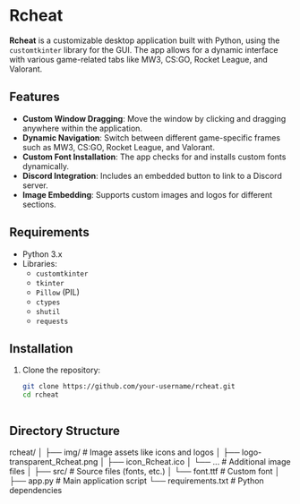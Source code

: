 # Rcheat

**Rcheat** is a customizable desktop application built with Python, using the `customtkinter` library for the GUI. The app allows for a dynamic interface with various game-related tabs like MW3, CS:GO, Rocket League, and Valorant. 

## Features

- **Custom Window Dragging**: Move the window by clicking and dragging anywhere within the application.
- **Dynamic Navigation**: Switch between different game-specific frames such as MW3, CS:GO, Rocket League, and Valorant.
- **Custom Font Installation**: The app checks for and installs custom fonts dynamically.
- **Discord Integration**: Includes an embedded button to link to a Discord server.
- **Image Embedding**: Supports custom images and logos for different sections.

## Requirements

- Python 3.x
- Libraries:
  - `customtkinter`
  - `tkinter`
  - `Pillow` (PIL)
  - `ctypes`
  - `shutil`
  - `requests`

## Installation

1. Clone the repository:
   ```bash
   git clone https://github.com/your-username/rcheat.git
   cd rcheat



## Directory Structure

rcheat/
│
├── img/                      # Image assets like icons and logos
│   ├── logo-transparent_Rcheat.png
│   ├── icon_Rcheat.ico
│   └── ...                   # Additional image files
│
├── src/                      # Source files (fonts, etc.)
│   └── font.ttf              # Custom font
│
├── app.py                    # Main application script
└── requirements.txt          # Python dependencies

